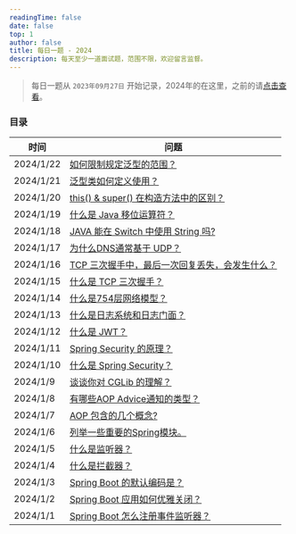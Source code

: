 ```yaml
---
readingTime: false
date: false
top: 1
author: false
title: 每日一题 - 2024
description: 每天至少一道面试题，范围不限，欢迎留言监督。
---
```


> 每日一题从 `2023年09月27日` 开始记录，2024年的在这里，之前的请[点击查看](../index.md)。

### 目录

| 时间        | 问题                                           |
|-----------|----------------------------------------------|
| 2024/1/22 | [如何限制规定泛型的范围？](./1.md#_1-22)                 |
| 2024/1/21 | [泛型类如何定义使用？](./1.md#_1-21)                   |
| 2024/1/20 | [this() & super() 在构造方法中的区别？](./1.md#_1-20)  |
| 2024/1/19 | [什么是 Java 移位运算符？](./1.md#_1-19)              |
| 2024/1/18 | [JAVA 能在 Switch 中使用 String 吗?](./1.md#_1-18) |
| 2024/1/17 | [为什么DNS通常基于 UDP？](./1.md#_1-17)              |
| 2024/1/16 | [TCP 三次握手中，最后一次回复丢失，会发生什么？](./1.md#_1-16)    |
| 2024/1/15 | [什么是 TCP 三次握手？](./1.md#_1-15)                |
| 2024/1/14 | [什么是754层网络模型？](./1.md#_1-14)                 |
| 2024/1/13 | [什么是日志系统和日志门面？](./1.md#_1-13)                |
| 2024/1/12 | [什么是 JWT？](./1.md#_1-12)                     |
| 2024/1/11 | [Spring Security 的原理？](./1.md#_1-11)         |
| 2024/1/10 | [什么是 Spring Security？](./1.md#_1-10)         |
| 2024/1/9  | [谈谈你对 CGLib 的理解？](./1.md#_1-9)               |
| 2024/1/8  | [有哪些AOP Advice通知的类型？](./1.md#_1-8)           |
| 2024/1/7  | [AOP 包含的几个概念?](./1.md#_1-7)                  |
| 2024/1/6  | [列举一些重要的Spring模块。](./1.md#_1-6)              |
| 2024/1/5  | [什么是监听器？](./1.md#_1-5)                       |
| 2024/1/4  | [什么是拦截器？](./1.md#_1-4)                       |
| 2024/1/3  | [Spring Boot 的默认编码是？](./1.md#_1-3)           |
| 2024/1/2  | [Spring Boot 应用如何优雅关闭？](./1.md#_1-2)         |
| 2024/1/1  | [Spring Boot 怎么注册事件监听器？](./1.md#_1-1)        |